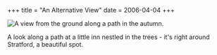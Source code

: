 +++
title = "An Alternative View"
date = 2006-04-04
+++

![A view from the ground along a path in the autumn.](/photos/AnAlternativeView.jpg)

A look along a path at a little inn nestled in the trees - it's right around Stratford, a beautiful spot.
